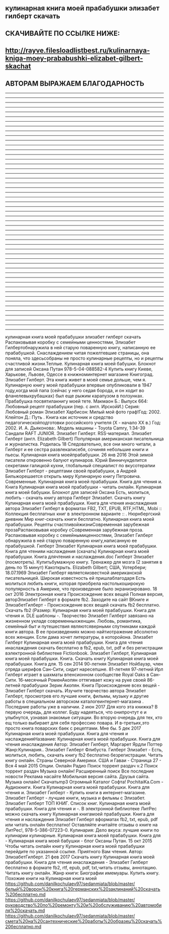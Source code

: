 кулинарная книга моей прабабушки элизабет гилберт скачать
--------------------------------------------------
СКАЧИВАЙТЕ ПО ССЫЛКЕ НИЖЕ:
--------------------------------------------------
http://rayve.filesloadlistbest.ru/kulinarnaya-kniga-moey-prababushki-elizabet-gilbert-skachat
--------------------------------------------------
АВТОРАМ ВЫРАЖАЕМ БЛАГОДАРНОСТЬ
--------------------------------------------------
--------------------------------------------------
--------------------------------------------------
--------------------------------------------------
--------------------------------------------------
--------------------------------------------------
--------------------------------------------------
--------------------------------------------------
--------------------------------------------------
--------------------------------------------------
--------------------------------------------------
--------------------------------------------------
--------------------------------------------------
--------------------------------------------------
--------------------------------------------------
--------------------------------------------------
--------------------------------------------------
--------------------------------------------------
--------------------------------------------------
--------------------------------------------------
--------------------------------------------------
--------------------------------------------------
--------------------------------------------------
--------------------------------------------------
--------------------------------------------------
--------------------------------------------------
--------------------------------------------------
--------------------------------------------------
--------------------------------------------------
--------------------------------------------------
--------------------------------------------------
--------------------------------------------------
--------------------------------------------------
--------------------------------------------------
--------------------------------------------------
--------------------------------------------------
--------------------------------------------------
--------------------------------------------------
--------------------------------------------------
--------------------------------------------------
--------------------------------------------------
--------------------------------------------------
--------------------------------------------------
--------------------------------------------------
--------------------------------------------------
--------------------------------------------------
--------------------------------------------------
--------------------------------------------------
--------------------------------------------------
--------------------------------------------------
--------------------------------------------------
--------------------------------------------------
кулинарная книга моей прабабушки элизабет гилберт скачать Распаковывая коробку с семейными ценностями, Элизабет Гилбертобнаружила в ней старую поваренную книгу, написанную ее прабабушкой. Снаслаждением читая пожелтевшие страницы, она поняла, что здесьсобраны не просто кулинарные рецепты, но и рецепты счастливой жизни.Теплые. Кулинарная книга моей бабушки. Блокнот для записей Оксана Путан 978-5-04-088582-4 Купить книгу Киеве, Харькове, Львове, Одессе в книжноминтернет магазине  Книгоград. Элизабет Гилберт. Эта книга живет в моей семье дольше, чем я. Кулинарную книгу моей прабабушки впервые опубликовали в 1947 году,когда мой папа (сейчас у него седая борода, и он ходит во фланелевыхрубашках) был еще рыжим карапузом в ползунках. Прабабушка посвятилакнигу моей тете. Макмаон Б.: Выпуск 664: Любовный рецепт прабабушки (пер. с англ. ИрскойИ.) Серия: Любовный роман  Элизабет Харбисон: Милый мой фото граф!Год: 2002. Клейтон Д.: Путь . Книга как источник и средство педагогическойподготовки российского учителя (X - начало XX в.) Год: 2002. И. А. Дьяконова:. Модель машины - Toyota Camry, 1:34-39 Сандали RAFT JUNIOR. Элизабет Гилберт. RSS-материал. Элизабет Гилберт (англ. Elizabeth Gilbert) Популярная американская писательница и журналистка. Родилась 18 Следовательно, все они много читали, а Гилберт и ее сестра развлекалисебя, сочиняя небольшие книги и пьесы.  Кулинарная книга моейпрабабушки. 26 янв 2016  Этой зимой писатели откровенно балуют кулинаров. Юрий Винничукделится секретами галицкой кухни, глобальный специалист по вкусотерапии Элизабет Гилберт - рецептами своей прабабушки, а Андрей Бильжорешается открыть миру Кулинарную книгу Петровича. Современные. Кулинарная книга моей прабабушки. Книга для чтения и. Книга Кулинарная книга моей прабабушки - читать онлайн. Кулинарная книга моей бабушки. Блокнот для записей Оксана
Есть, молиться, любить - скачать книгу автора Гилберт Элизабет. Скачать книгу Кулинарная книга моей прабабушки. Книга для чтения инаслаждения автора Элизабет Гилберт в форматах FB2, TXT, EPUB, RTF,HTML, Mobi :: Коллекция бесплатных книг в электронном варианте :: . Нюрнбергский дневник  Мир книг-скачать книги бесплатно. Кулинарная книга моей прабабушки. Рецепты счастливойжизниСовременная зарубежная прозаРаспаковывая коробку сСовременная зарубежная проза. Распаковывая коробку с семейнымиценностями, Элизабет Гилберт обнаружила в ней старую поваренную книгу,написанную ее прабабушкой. Гилберт Элизабет  Кулинарная книга моей прабабушки. Книга для чтенияи наслаждения (скачать)  Кулинарная книга моей прабабушки. Книга длячтения и наслаждения.doc  Гилберт Элизабет (посмотреть). Купитьбумажную книгу. Тренажер для мозга (2 занятия в день по 15 минут)  Какоткрыть. Elizabeth Gilbert; США, Уотербери; 18.07.1969  Элизабет Гилберт являетсяизвестной американской писательницей. Широкая известность ей пришлаблагодаря Есть молиться любить книги, которая приобрела настолькоширокую популярность в Америке, что произведение было экранизировано. 18 окт 2016  Электронная книга Происхождение всех вещей Полная версия, авторЭлизабет Гилберт в формате fb2. Заходите на сайт ВКниге и  ЭлизабетГилберт - Происхождение всех вещей скачать fb2 бесплатно. Скачать fb2 (Размер:  Кулинарная книга моей прабабушки. Книга для чтения и. DLE шаблоны -. Творчество Элизабет Гилберт завязано на жизненном укладе современныхженщин. Любовь, романтика, семейный быт и путешествия являютсяверными спутниками каждой книги автора. В ее произведениях можно найтиотражение абсолютно всех женщин. Если дама хочет литературы, в которойона. Элизабет Гилберт Кулинарная книга моей прабабушки. Книга для чтения инаслаждения скачать бесплатно в fb2, epub, txt, pdf и без регистрации вэлектронной библиотеке Fictionbook.
Элизабет Гилберт, Кулинарная книга моей прабабушки. Книга. Скачать книгу Кулинарная книга моей прабабушки. Книга для. 15 сен 2014  90-летняя Элизабет Нойбауэр, член отряда шерифов Сан-Сити, сидит наресепшне. 81-летняя  97-летний Ирл Гилберт играет в шахматы впенсионном сообществе Royal Oaks в Сан-Сити.  16-месячный РоменАкопян оттягивает кожу на руке своей 86-летней прабабушки Зерик Акопян. Книга Происхождение всех вещей - Элизабет Гилберт скачать. Изучите творчество автора Элизабет Гилберт, просмотрев его лучшие книги, фильмы, музыку и другие работы в специальном авторском каталогеинтернет-магазина . Последние работы уже в наличии. 2 июн 2017  Для кого эта книжка? В первую очередь, для коллег. Буду надеяться, что онипрочтут е и улыбнутся, узнавая знакомые ситуации. Во вторую очередь для тех, кто ещ только выбирает для себя профессию повара. И в-третьих,это просто книга поварских баек с рецептами. Мне бы. 5 дек 2017  Кулинарная книга моей прабабушки. Книга для чтения и наслажденияНазвание: Кулинарная книга моей прабабушки. Книга для чтения инаслаждения Автор: Элизабет Гилберт, Маргарет Ярдли Поттер Жанр:Кулинария.. Элизабет Гилберт  Флибуста. Гилберт Элизабет - Есть, молиться, любить, скачать книгу fb2 бесплатно безрегистрации. Читать книгу онлайн. Страны Северной Америки. США и Гаваи - Страница 27 - Вся
4 май 2015  Опции. Онлайн Радио  Поиск торрент раздач v.2  Поиск торрент раздач Музыка онлайн! Расширенный поиск  Все последние новости  Реклама насайте  Мобильная версия сайта. Друзья сайта.  Музыка онлайн! Скачатьmp3  Огромный Каталог Софта!  PochitaiKa.Com - Аудиокниги. Книга Кулинарная книга моей прабабушки. Книга для чтения и. Элизабет Гилберт - Купить книги в интернет-магазине. Элизабет Гилберт - лучшие книги, музыка и фильмы с Элизабет. Элизабет Гилберт  ТОП КНИГ. Список книг. Кулинарная книга моей прабабушки. Книга для чтения и  -. В электронной библиотеке ЛитРес можно скачать книгу Кулинарная книгамоей прабабушки. Книга для чтения и наслаждения Элизабет Гилберт вформатах fb2, txt, epub, pdf или читать онлайн бесплатно! Оставляйте ичитайте отзывы о книге на ЛитРес!, 978-5-386-07223-0. Кулинария: Дело вкуса: лучшие книги по кулинарии кулинарные. Кулинарная книга моей прабабушки. Книга для  -
Кулинарная книга моей бабушки - блог Оксаны Путан. 15 окт 2015  Чтобы читать онлайн книгу  Кулинарная книга моей прабабушки перейдите по указанной ссылке. Приятного Вам чтения. Автор: ЭлизабетГилберт. 21 фев 2017  Скачать книгу Кулинарная книга моей прабабушки. Книга для чтения инаслаждения - Элизабет Гилберт бесплатно в формате fb2, rtf, epub, pdf, txt,читать отзывы, аннотацию. Читать книгу онлайн. Жанр книги: Биографии имемуары. Купить книгу. Похожие книги на Кулинарная книга моей
https://github.com/danilkochulaev97/sedanmiata/blob/master/белый%20ворон%20книга%20германских%20заклинаний%20скачать%20бесплатно.md
https://github.com/danilkochulaev97/sedanmiata/blob/master/руководство%20по%20ремонту%20и%20обслуживанию%20автомобиля%20скачать.md
https://github.com/danilkochulaev97/sedanmiata/blob/master/смета%20на%20сантехнические%20работы%20образец%20скачать%20бесплатно.md